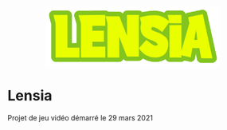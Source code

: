 <p align="center">
  <img src="Assets/Resources/Textures/logo.png" width="350" title="hover text">
</p>

# Lensia
Projet de jeu vidéo démarré le 29 mars 2021
